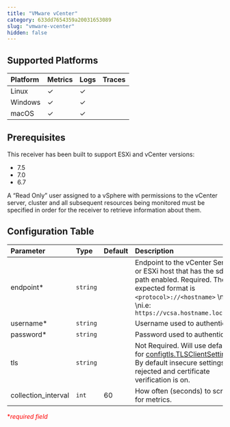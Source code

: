 ```yaml
---
title: "VMware vCenter"
category: 633dd7654359a20031653089
slug: "vmware-vcenter"
hidden: false
---
```

## Supported Platforms

| Platform | Metrics | Logs | Traces |
| :------- | :------ | :--- | :----- |
| Linux    | ✓       | ✓    |        |
| Windows  | ✓       | ✓    |        |
| macOS    | ✓       | ✓    |        |

## Prerequisites

This receiver has been built to support ESXi and vCenter versions:

- 7.5
- 7.0
- 6.7

A “Read Only” user assigned to a vSphere with permissions to the vCenter server, cluster and all subsequent resources being monitored must be specified in order for the receiver to retrieve information about them.

## Configuration Table

| Parameter           | Type     | Default                                           | Description                                       |
| :------------------ | :------- | :------------------------------------------------ | :------------------------------------------------ |
| endpoint* | `string`    |                       | Endpoint to the vCenter Server or ESXi host that has the sdk path enabled. Required. The expected format is `<protocol>://<hostname>`  \n  \ni.e: `https://vcsa.hostname.localnet` |
| username* | `string` |                                       | Username used to authenticate. |
| password* | `string`    |          | Password used to authenticate. |
| tls | `string` |  | Not Required. Will use defaults for [configtls.TLSClientSetting](https://github.com/open-telemetry/opentelemetry-collector/blob/main/config/configtls/README.md). By default insecure settings are rejected and certificate verification is on. |
| collection_interval | `int` | 60 | How often (seconds) to scrape for metrics. |

<span style="color:red">\*_required field_</span>